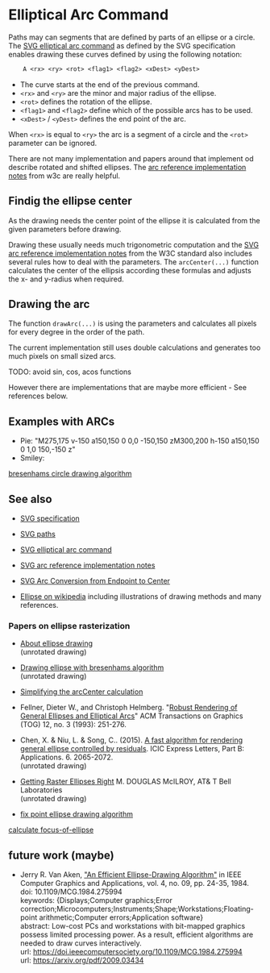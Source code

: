 # Elliptical Arc Command

Paths may can segments that are defined by parts of an ellipse or a circle.  The
[SVG elliptical arc command](https://www.w3.org/TR/SVG11/paths.html#PathDataEllipticalArcCommands) as defined by
the SVG specification enables drawing these curves defined by using the following notation:

```txt
    A <rx> <ry> <rot> <flag1> <flag2> <xDest> <yDest>
```

* The curve starts at the end of the previous command.
* `<rx>` and `<ry>` are the minor and major radius of the ellipse.
* `<rot>` defines the rotation of the ellipse.
* `<flag1>` and `<flag2>` define which of the possible arcs has to be used.
* `<xDest>` / `<yDest>` defines the end point of the arc.

When `<rx>` is equal to `<ry>` the arc is a segment of a circle and the `<rot>` parameter can be ignored.

There are not many implementation and papers around that implement od describe rotated and shifted ellipses.  The
[arc reference implementation notes](https://www.w3.org/TR/SVG2/implnote.html#ArcImplementationNotes) from w3c are
really helpful.


## Findig the ellipse center

As the drawing needs the center point of the ellipse it is calculated from the given parameters before drawing.

Drawing these usually needs much trigonometric computation and the
[SVG arc reference implementation notes](https://www.w3.org/TR/SVG2/implnote.html#ArcImplementationNotes) from the W3C
standard also includes several rules how to deal with the parameters.  The `arcCenter(...)` function calculates the
center of the ellipsis according these formulas and adjusts the x- and y-radius when required.


## Drawing the arc

The function `drawArc(...)` is using the parameters and calculates all pixels for every degree in the order of the path.

The current implementation still uses double calculations and generates too much pixels on small sized arcs.

TODO: avoid sin, cos, acos functions

However there are implementations that are maybe more efficient - See references below.

## Examples with ARCs

* Pie: "M275,175 v-150 a150,150 0 0,0 -150,150 zM300,200 h-150 a150,150 0 1,0 150,-150 z"
* Smiley:


[bresenhams circle drawing algorithm](https://jainamtechno.blogspot.com/2018/08/develop-bresenhams-circle-drawing.html)

## See also

* [SVG specification](https://www.w3.org/TR/SVG2/)
* [SVG paths](https://www.w3.org/TR/SVG2/paths.html)
* [SVG elliptical arc command](https://www.w3.org/TR/SVG2/paths.html#PathDataEllipticalArcCommands)
* [SVG arc reference implementation notes](https://www.w3.org/TR/SVG2/implnote.html#ArcImplementationNotes)
* [SVG Arc Conversion from Endpoint to Center](https://www.w3.org/TR/SVG2/implnote.html#ArcConversionEndpointToCenter)

* [Ellipse on wikipedia](https://en.wikipedia.org/wiki/Ellipse) including illustrations of drawing methods and many
  references.


### Papers on ellipse rasterization

* [About ellipse drawing](https://dai.fmph.uniba.sk/upload/0/01/Ellipse.pdf)  
  (unrotated drawing)
  
* [Drawing ellipse with bresenhams algorithm](https://stackoverflow.com/questions/49498633/drawing-ellipse-with-bresenhams-algorithm)  
  (unrotated drawing)

* [Simplifying the arcCenter calculation](https://math.stackexchange.com/questions/53093/how-to-find-the-center-of-an-ellipse)

* Fellner, Dieter W., and Christoph Helmberg.
  "[Robust Rendering of General Ellipses and Elliptical Arcs](https://dl.acm.org/doi/10.1145/169711.169704)"
  ACM Transactions on Graphics (TOG) 12, no.  3 (1993): 251-276.

* Chen, X. & Niu, L. & Song, C.. (2015).
  [A fast algorithm for rendering general ellipse controlled by residuals](https://www.researchgate.net/publication/282050308_A_fast_algorithm_for_rendering_general_ellipse_controlled_by_residuals). ICIC Express Letters, Part B: Applications. 6. 2065-2072.  
  (unrotated drawing)

* [Getting Raster Ellipses Right](https://dl.acm.org/doi/pdf/10.1145/130881.130892)
  M. DOUGLAS McILROY, AT& T Bell Laboratories  
  (unrotated drawing)

* [fix point ellipse drawing algorithm](http://wscg.zcu.cz/wscg2001/Papers_2001/R18.pdf)

[calculate focus-of-ellipse](https://www.mathwarehouse.com/ellipse/focus-of-ellipse.php)

## future work (maybe)

* Jerry R. Van Aken,
  ["An Efficient Ellipse-Drawing Algorithm"](https://doi.ieeecomputersociety.org/10.1109/MCG.1984.275994) in IEEE
  Computer Graphics and Applications, vol.  4, no.  09, pp.  24-35, 1984.  
  doi: 10.1109/MCG.1984.275994  
  keywords: {Displays;Computer graphics;Error correction;Microcomputers;Instruments;Shape;Workstations;Floating-point
  arithmetic;Computer errors;Application software}  
  abstract: Low-cost PCs and workstations with bit-mapped graphics possess limited processing power.  As a result,
  efficient algorithms are needed to draw curves interactively.  
  url: <https://doi.ieeecomputersociety.org/10.1109/MCG.1984.275994>  
  url: <https://arxiv.org/pdf/2009.03434>
